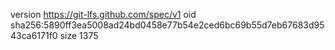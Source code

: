 version https://git-lfs.github.com/spec/v1
oid sha256:5890ff3ea5008ad24bd0458e77b54e2ced6bc69b55d7eb67683d9543ca6171f0
size 1375
